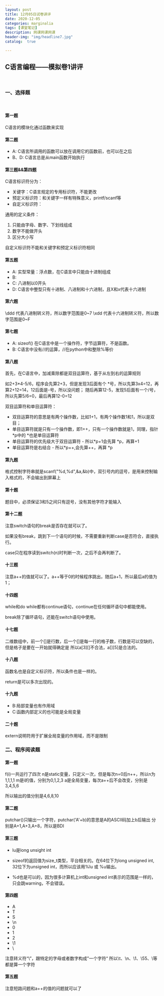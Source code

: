 ```yaml
---
layout: post
title: 12月05日试卷讲评
date: 2020-12-05
categories: marginalia
tags: [课堂笔记]
description: 网课网课网课
header-img: "img/headline7.jpg"
catalog:  true

---
```


## C语言编程——模拟卷1讲评
<br>

### 一、选择题
<br>

#### 第一题

C语言的模块化通过函数来实现

#### 第二题

- A:	C语言所调用的函数可以放在调用它的函数前，也可以在之后
- B、D: C语言总是从main函数开始执行

#### 第三题&&第四题

C语言标识符分为：

- 关键字：C语言规定的专用标识符，不能更改
- 预定义标识符：和关键字一样有特殊意义，printf/scanf等
- 自定义标识符：

通用的定义条件：

1. 只能由字母、数字、下划线组成
2. 数字不能做开头
3. 区分大小写

自定义标识符不能和关键字和预定义标识符相同

#### 第五题

- A: 实型常量：浮点数，在C语言中只能由十进制组成
- B: 
- C: 八进制以0开头
- D: C语言中整型只有十进制、八进制和十六进制，且X和x代表十六进制

#### 第六题

\ddd 代表八进制转义符，所以数字范围是0~7
\xdd 代表十六进制转义符，所以数字范围是0~F

#### 第七题

- A: sizeof() 在C语言中是一个操作符，字节运算符，不是函数。
- B: C语言中没有//的运算，//在python中和整除%等价

#### 第八题

首先，在C语言中，加减乘除都是双目运算符，基于从左到右的运算规则

如2+3*4-5/6，程序会先算2+3，但是发现3后面有个
*号，所以先算3x4=12，再算2+12=14，12后面是-号，所以没问题；
随后再算12-5，发现5后面有一个/号，所以先算5/6=0，最后再算12-0=12

双目运算符和单目运算符：

- 双目运算符的意思是有两个操作数，比如1+1，有两个操作数1和1，所以是双目；
- 单目运算符就是只有一个操作数，即1++，只有一个操作数就是1，同理，指针*p中的 *也是单目运算符
- 单目运算符的优先级大于双目运算符
		- 所以*p+1会先算 *p，再算+1
- 单目运算符是右结合
		- 所以*p++,会先算++，再算 *p

#### 第九题

格式控制字符串就是scanf("%d,%d",&a,&b)中，双引号内的逗号，是用来控制输入格式的，不会输出到屏幕上

#### 第十题

题目中，必须保证3和5之间只有逗号，没有其他字符才能输入

#### 第十二题

注意switch语句的break是否存在就可以了。

如果没有break，跳到下一个语句的时候，不需要重新判断case是否符合，直接执行。

case只在程序读到switch(n)时判断一次，之后不会再判断了。

#### 十三题

注意a++的值就可以了。a++等于0的时候程序跳出，随后a+1，所以最后a的值为1；

#### 十四题

while和do while都有continue语句，continue在任何循环语句中都能使用。

break除了循环语句，还能在switch语句中使用。

#### 十七题

二维数组中，前一个[]是行数，后一个[]是每一行的格子数，行数是可以空缺的，但是格子是要在一开始就得确定是
所以a[3][]不合法，a[][5]是合法的。

#### 十八题

函数名也是自定义标识符，所以条件也是一样的。

return是可以多次出现的。

#### 十九题

- B:局部变量也有作用域
- C:函数内部定义的也可能是全局变量

#### 二十题

extern说明符用于扩展全局变量的作用域，而不是限制

### 二、程序阅读题

#### 第一题

f(i)一共运行了四次
n是static变量，只定义一次，但是每次n=0后n++，所以n为1,1,1,1
m是i的值，分别为0,1,2,3
a是全局变量，每次a++后不会改变，分别是3,4,5,6

所以输出的值分别是4,6,8,10

#### 第二题

putchar()只输出一个字符，putchar('A'+b)的意思是A的ASCII码加上b后输出
分别是A+1,A+3,A+8，所以是BDI

#### 第三题

- lu是long unsight int

- sizeof的返回值为size_t类型，平台相关的。在64位下为long unsigned int, 32位下为unsigned int，而所以应该用%lu 或 %u输出。

- %d也是可以的，因为很多计算机上int和unsigned int表示的范围是一样的，只会跳warning，不会错误。

#### 第四题

- A
- T
- S
- \n
- 0
- 1
- 2
- \1
- \\

注意转义符“\”，跟特定的字母或者数字构成”一个字符“
所以\t、\n、\1、\55、\\等都是算一个字符

#### 第五题

注意短路问题和a++的值的问题就可以了

